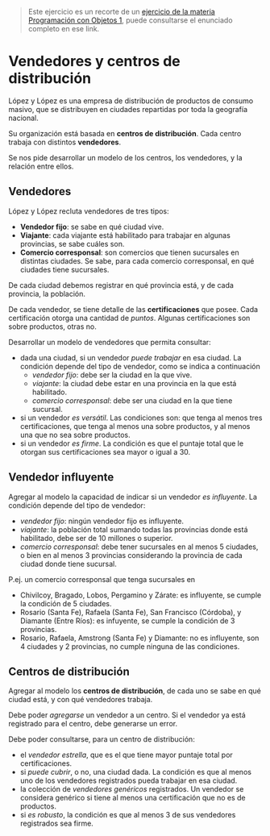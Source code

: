 > Este ejercicio es un recorte de un [ejercicio de la materia Programación con Objetos 1](https://github.com/obj1-unahur/vendedores_2019s2), puede consultarse el enunciado completo en ese link.

# Vendedores y centros de distribución

López y López es una empresa de distribución de productos de consumo masivo, que se distribuyen en ciudades repartidas por toda la geografía nacional. 

Su organización está basada en **centros de distribución**. Cada centro trabaja con distintos **vendedores**.

Se nos pide desarrollar un modelo de los centros, los vendedores, y la relación entre ellos.


## Vendedores
López y López recluta vendedores de tres tipos:
- **Vendedor fijo**: se sabe en qué ciudad vive.
- **Viajante**: cada viajante está habilitado para trabajar en algunas provincias, se sabe cuáles son.
- **Comercio corresponsal**: son comercios que tienen sucursales en distintas ciudades. Se sabe, para cada comercio corresponsal, en qué ciudades tiene sucursales.

De cada ciudad debemos registrar en qué provincia está, y de cada provincia, la población.

De cada vendedor, se tiene detalle de las **certificaciones** que posee.
Cada certificación otorga una cantidad de _puntos_. Algunas certificaciones son sobre productos, otras no. 

Desarrollar un modelo de vendedores que permita consultar:
- dada una ciudad, si un vendedor _puede trabajar_ en esa ciudad. La condición depende del tipo de vendedor, como se indica a continuación
	- _vendedor fijo_: debe ser la ciudad en la que vive.
	- _viajante_: la ciudad debe estar en una provincia en la que está habilitado.
	- _comercio corresponsal_: debe ser una ciudad en la que tiene sucursal.
- si un vendedor _es versátil_. Las condiciones son: que tenga al menos tres certificaciones, que tenga al menos una sobre productos, y al menos una que no sea sobre productos.
- si un vendedor _es firme_. La condición es que el puntaje total que le otorgan sus certificaciones sea mayor o igual a 30.

## Vendedor influyente
Agregar al modelo la capacidad de indicar si un vendedor _es influyente_. La condición depende del tipo de vendedor:
- _vendedor fijo_: ningún vendedor fijo es influyente.
- _viajante_: la población total sumando todas las provincias donde está habilitado, debe ser de 10 millones o superior.
- _comercio corresponsal_: debe tener sucursales en al menos 5 ciudades, o bien en al menos 3 provincias considerando la provincia de cada ciudad donde tiene sucursal.

P.ej. un comercio corresponsal que tenga sucursales en
- Chivilcoy, Bragado, Lobos, Pergamino y Zárate: es influyente, se cumple la condición de 5 ciudades.
- Rosario (Santa Fe), Rafaela (Santa Fe), San Francisco (Córdoba), y Diamante (Entre Ríos): es infuyente, se cumple la condición de 3 provincias.
- Rosario, Rafaela, Amstrong (Santa Fe) y Diamante: no es influyente, son 4 ciudades y 2 provincias, no cumple ninguna de las condiciones.
 
## Centros de distribución
Agregar al modelo los **centros de distribución**, de cada uno se sabe en qué ciudad está, y con qué vendedores trabaja.

Debe poder _agregarse_ un vendedor a un centro. Si el vendedor ya está registrado para el centro, debe generarse un error.

Debe poder consultarse, para un centro de distribución:
- el _vendedor estrella_, que es el que tiene mayor puntaje total por certificaciones.
- si _puede cubrir_, o no, una ciudad dada. La condición es que al menos uno de los vendedores registrados pueda trabajar en esa ciudad.
- la colección de _vendedores genéricos_ registrados. Un vendedor se considera genérico si tiene al menos una certificación que no es de productos.
- si _es robusto_, la condición es que al menos 3 de sus vendedores registrados sea firme.
